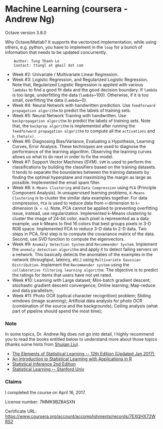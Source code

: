 # Machine Learning (coursera - Andrew Ng)
 Octave version 3.8.0
 
 Why Octave/Matlab? It supports the vectorized implementation, while using others, e.g. python, you have to implement in the `loop` for a bunch of information that needs to be updated concurrently.

        Author: Tung Thanh Le
        Contact: ttungl at gmail dot com

* Week #2: Univariate / Multivariate Linear Regression.
* Week #3: Logistic Regression, and Regularized Logistic Regression.
    Note that, Regularized Logistic Regression is applied with various `lambdas` to find a good fit data and the good decision boundary. If `lambda` is too large, underfitting the data (`lambda`~100). Otherwise, if it is too small, overfitting the data (`lambda`~0).   
* Week #4: Neural Network with handwritten prediction. Use `feedforward propagation algorithm` to predict the labels of training sets. 
* Week #5: Neural Network Training with handwritten. Use `backpropagation algorithm` to predict the labels of training sets. Note that, the `backprop algorithm` is implemented after running the `feedforward propagation algorithm` to compute all the `activations` and `h_theta(x)`. 
* Week #6: Diagnosing Bias/Variance, Evaluating a Hypothesis, Learning Curves, Error Analysis. These techniques are used to diagnose the performance of the learning algorithm. Observing the learning curves allows us what to do next in order to fix the model. 
* Week #7: Support Vector Machines (SVM). `SVM` is used to perform the classifications by building the classifiers based on the training datasets. It tends to separate the boundaries between the training datasets by finding the optimal hyperplane and maximizing the margin as large as possible. Implemented the email spam filter.
* Week #8: `K-Means Clustering` and `Data Compression` using `PCA` (Principle Component Analysis). In unsupervised learning problems, `K-Means Clustering` is to cluster the similar data examples together. For data compression, `PCA` is used to reduce data from `n`-dimension to `k`-dimension (`k < n`). Note, PCA cannot be applied to preventing overfitting issue, instead, use regularization. Implemented k-Means clustering to cluster the image of 24-bit color, each pixel is represented as a data example, use k-Means to find 16 colors that best groups pixels in 3-D RGB space. Implemented PCA to reduce 3-D data to 2-D data. Two steps in PCA, first step is to compute the covariance matrix of the data. Second, use SVD function to compute the eigenvectors.
* Week #9: `Anomaly Detection System` and `Recommender System`. Implement the `anomaly detection algorithm` and apply it to detect failing servers on a network. This basically detects the anomalies of the examples in the network (throughput, latency, etc.) using `Multivariate Gaussian Distribution`. Implement the `Recommender system` using the `collaborative filtering learning algorithm`. The objective is to predict the ratings for items that users have not yet rated.  
* Week #10: Learning with Large dataset; Mini-batch gradient descent; stochastic gradient descent convergence; Online learning; Map-reduce and data parallelism; 
* Week #11: Photo OCR (optical character recognition) problem; Sliding windows (image scanning); Artificial data analysis for photo OCR (combination of the source and the backgrounds); Ceiling analysis (what part of pipeline should spend the most time); 

### Note
In some topics, Dr. Andrew Ng does not go into detail, I highly recommend you to read the books entitled below 
to understand more about those topics (thanks some hints from [Shujian Liu](https://www.linkedin.com/in/shujian-liu/)).
* [The Elements of Statistical Learning -- 12th Edition (Updated Jan 2017)](https://web.stanford.edu/~hastie/ElemStatLearn/), 
* [An Introduction to Statistical Learning with Applications in R](http://www-bcf.usc.edu/~gareth/ISL/)
* [Statistical Inference 2nd Edition](https://www.amazon.com/Statistical-Inference-George-Casella/dp/0534243126)
* [Statistical Learning -- Stanford Univ](https://lagunita.stanford.edu/courses/HumanitiesSciences/StatLearning/Winter2016/about)

### Claims
I completed the course on April 16, 2017. 

License number: 7MMK9BZBASXN

Certificate URL: https://www.coursera.org/account/accomplishments/records/7EXQHX72WRS2
